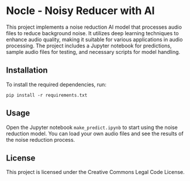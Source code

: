 # Nocle - Noisy Reducer with AI

This project implements a noise reduction AI model that processes audio files to reduce background noise. It utilizes deep learning techniques to enhance audio quality, making it suitable for various applications in audio processing. The project includes a Jupyter notebook for predictions, sample audio files for testing, and necessary scripts for model handling.


## Installation

To install the required dependencies, run:

```
pip install -r requirements.txt
```

## Usage

Open the Jupyter notebook `make_predict.ipynb` to start using the noise reduction model. You can load your own audio files and see the results of the noise reduction process.

## License

This project is licensed under the Creative Commons Legal Code License.
